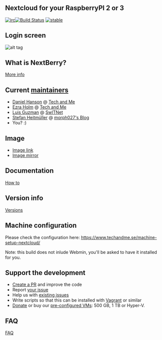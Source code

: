 ## Nextcloud for your RaspberryPI 2 or 3

[![irc](https://img.shields.io/badge/irc%20channel-%23techandme%20on%20freenode-blue.svg)](https://webchat.freenode.net/?channels=techandme)[![Build Status](https://travis-ci.org/techandme/NextBerry.svg?branch=master)](https://travis-ci.org/techandme/NextBerry) [![stable](http://badges.github.io/stability-badges/dist/stable.svg)](http://github.com/badges/stability-badges)

## Login screen
![alt tag](https://raw.githubusercontent.com/techandme/NextBerry/master/nextberry-login-screen1.jpeg)

## What is NextBerry?
[More info](https://www.techandme.se/nextberry-vm/)

## Current [maintainers](https://github.com/nextcloud/vm/graphs/contributors)
* [Daniel Hanson](https://github.com/enoch85) @ [Tech and Me](https://www.techandme.se)
* [Ezra Holm](https://github.com/ezraholm50) @ [Tech and Me](https://www.techandme.se)
* [Luis Guzman](https://github.com/Ark74) @ [SwITNet](https://switnet.net)
* [Stefan Heitmüller](https://github.com/morph027) @ [morph027's Blog](https://morph027.gitlab.io/)
* You? :)

## Image
* [Image link](https://github.com/techandme/NextBerry/releases/tag/Images)
* [Image mirror](https://cloud.techandme.se/s/G6PaI0miBibhDwj)

## Documentation
[How to](https://github.com/techandme/NextBerry/wiki)

## Version info
[Versions](https://github.com/techandme/NextBerry/releases)

## Machine configuration
Please check the configuration here: https://www.techandme.se/machine-setup-nextcloud/

Note: this build does not inlude Webmin, you'll be asked to have it installed for you.

## Support the development
* [Create a PR](https://help.github.com/articles/creating-a-pull-request/) and improve the code
* Report [your issue](https://github.com/techandme/nextberry/issues/new)
* Help us with [existing issues](https://github.com/techandme/nextberry/issues)
* Write scripts so that this can be installed with [Vagrant](https://www.vagrantup.com/docs/getting-started/) or similar
* [Donate](https://shop.techandme.se/index.php/product-category/donate/) or buy our [pre-configured VMs](https://shop.techandme.se/index.php/product-category/virtual-machine/): 500 GB, 1 TB or Hyper-V.

## FAQ
[FAQ](https://github.com/techandme/NextBerry/wiki/FAQ)
